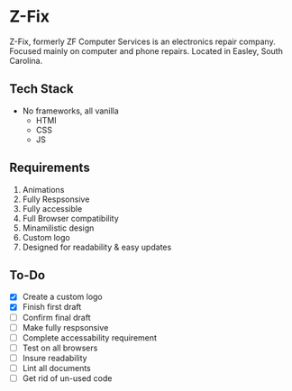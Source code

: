 # Z-Fix

 Z-Fix, formerly ZF Computer Services is an electronics repair company. Focused mainly on computer and phone repairs. Located in Easley, South Carolina.

## Tech Stack

- No frameworks, all vanilla
  - HTMl
  - CSS
  - JS

## Requirements

 1. Animations
 2. Fully Respsonsive
 3. Fully accessible
 4. Full Browser compatibility
 5. Minamilistic design
 6. Custom logo
 7. Designed for readability & easy updates


## To-Do

- [X] Create a custom logo
- [X] Finish first draft
- [ ] Confirm final draft
- [ ] Make fully respsonsive
- [ ] Complete accessability requirement
- [ ] Test on all browsers
- [ ] Insure readability
- [ ] Lint all documents
- [ ] Get rid of un-used code